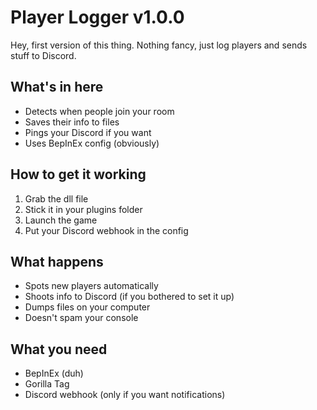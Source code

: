 # Player Logger v1.0.0

Hey, first version of this thing. Nothing fancy, just log players and sends stuff to Discord.

## What's in here
- Detects when people join your room
- Saves their info to files
- Pings your Discord if you want
- Uses BepInEx config (obviously)

## How to get it working
1. Grab the dll file
2. Stick it in your plugins folder
3. Launch the game
4. Put your Discord webhook in the config

## What happens
- Spots new players automatically
- Shoots info to Discord (if you bothered to set it up)
- Dumps files on your computer
- Doesn't spam your console

## What you need
- BepInEx (duh)
- Gorilla Tag
- Discord webhook (only if you want notifications)
